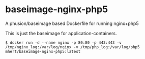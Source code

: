 baseimage-nginx-php5
====================

A phusion/baseimage based Dockerfile for running nginx+php5

This is just the baseimage for application-containers.

``` shell
$ docker run -d --name nginx -p 80:80 -p 443:443 -v /tmp/nginx_log:/var/log/nginx -v /tmp/php_log:/var/log/php5 mhert/baseimage-nginx-php5:latest
```
